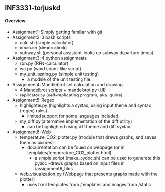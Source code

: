 ## INF3331-torjuskd
#### Overview
- Assignment1: Simply getting familiar with git
- Assignment2: 3 bash scripts 
  * calc.sh (simple calculator) 
  * clock.sh (simple clock)
  * subway.sh (personal assistant; looks up subway departure times)
- Assignment3: 4 python assignments 
  * rpn.py (RPN-calculator)
  * wc.py (word count-like script)
  * my_unit_testing.py (simple unit testing)
    - a module of the unit testing file.
- Assignment4: Mandlebrot set calculation and drawing
  * 4 Mandelbrot scripts + mandelbrot.py (UI)
  * replicator.py (self-replicating program, aka. quine)
- Assignment5: Regex
  * highlighter.py (highlights a syntax, using input theme and syntax (regex) rules)
    - limited support for some languages included.
  * my_diff.py (alternative implementation of the diff utility)
    - can be highlighted using diff.theme and diff.syntax.
- Assignment6: Web
  * temperature_CO2_plotter.py (module that draws graphs, and saves them as picures)
    - documentation can be found on webpage (or in templates/temperature_CO2_plotter.html)
      - a simple script (make_pydoc.sh) can be used to generate this pydoc
    -draws graphs based on input files in /assignment6_files
  * web_visualization.py (Webpage that presents graphs made with the plotter)
    - uses html templates from /templates and images from /static